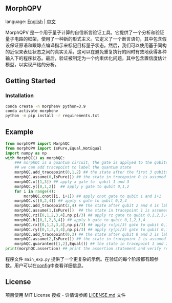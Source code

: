 ## MorphQPV
language: [English](../README.md) | [中文](README.zh-CN.md)

MorphQPV 是一个用于量子计算的自信断言验证工具。它提供了一个分析和验证量子电路的框架，使用了一种新的形式主义。它定义了一个断言语句，其中包含假设保证原语和跟踪点编译指示来标记目标量子状态。然后，我们可以使用基于同构的近似来表征状态之间的真实关系，这可以在避免重复执行的同时有效地获得各种输入下的程序状态。最后，验证被制定为一个约束优化问题，其中包含置信度估计模型，以实现严格的分析。
## Getting Started
### Installation
```bash
conda create -n morphenv python=3.9
conda activate morphenv
python -m pip install -r requirements.txt
```
## Example

```python
from morphQPV import MorphQC
from morphQPV import IsPure,Equal,NotEqual
import numpy as np
with MorphQC() as morphQC:
    ### morphQC is a quantum circuit, the gate is applyed to the qubits in the order of the list
    ## we can add tracepoint to label the quantum state
    morphQC.add_tracepoint(0,1,2) ## the state after the first 3 qubits is labeled as tracepoint 0
    morphQC.assume(0,IsPure()) ## the state in tracepoint 0 is assumed to be pure
    morphQC.x([1,3]) ## apply x gate to  qubit 1 and 3
    morphQC.y([0,1,2])  ## apply y gate to qubit 0,1,2
    for i in range(4):
        morphQC.cnot([i, i+1]) ## apply cnot gate to qubit i and i+1
    morphQC.s([0,2,4]) ## apply s gate to qubit 0,2,4
    morphQC.add_tracepoint(2,4) ## the state after qubit 2 and 4 is labeled as tracepoint 1
    morphQC.assume(1,IsPure())  ## the state in tracepoint 1 is assumed to be pure
    morphQC.rz([0,1,2,3,4],np.pi/3) ## apply rz gate to qubit 0,1,2,3,4
    morphQC.h([0,1,2,3,4]) ## apply h gate to qubit 0,1,2,3,4
    morphQC.rx([0,1,2,3,4],np.pi/3) ## apply rx(pi/3) gate to qubit 0,1,2,3,4
    morphQC.ry([0,1,2,3,4],np.pi/3) ## apply ry(pi/3) gate to qubit 0,1,2,3,4
    morphQC.add_tracepoint(0,3) ## the state after qubit 0 and 3 is labeled as tracepoint 2
    morphQC.assume(2,IsPure()) ## the state in tracepoint 2 is assumed to be pure
    morphQC.guarantee([1,2],Equal()) ## the state in tracepoint 1 and 2 are guaranteed to be equal
print(morphQC.assertion) ## print the assertion statement and verify result
```
程序文件 `main_exp.py` 提供了一个更复杂的示例。在验证的每个阶段都有超参数。用户可以在[config](doc/morphconfig.md)中查看详细信息。
## License
项目使用 MIT License 授权 - 详情请参阅 [LICENSE.md](LICENSE.md) 文件
```
